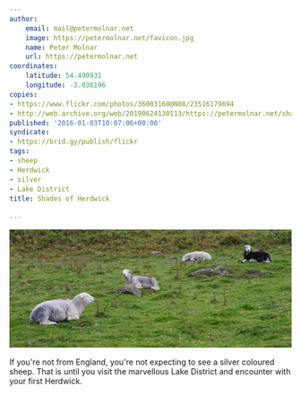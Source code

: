 ```yaml
---
author:
    email: mail@petermolnar.net
    image: https://petermolnar.net/favicon.jpg
    name: Peter Molnar
    url: https://petermolnar.net
coordinates:
    latitude: 54.490931
    longitude: -3.036196
copies:
- https://www.flickr.com/photos/36003160@N08/23516179694
- http://web.archive.org/web/20190624130113/https://petermolnar.net/shades-of-herdwick/
published: '2016-01-03T10:07:06+00:00'
syndicate:
- https://brid.gy/publish/flickr
tags:
- sheep
- Herdwick
- silver
- Lake District
title: Shades of Herdwick

---
```


![](shades-of-herdwick.jpg)

If you're not from England, you're not expecting to see a silver
coloured sheep. That is until you visit the marvellous Lake District and
encounter with your first Herdwick.